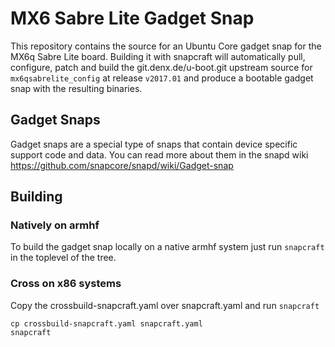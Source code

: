 # MX6 Sabre Lite Gadget Snap

This repository contains the source for an Ubuntu Core gadget snap
for the MX6q Sabre Lite board. Building it with snapcraft will
automatically pull, configure, patch and build the git.denx.de/u-boot.git
upstream source for `mx6qsabrelite_config` at release `v2017.01` and produce
a bootable gadget snap with the resulting binaries.

## Gadget Snaps

Gadget snaps are a special type of snaps that contain device specific support
code and data. You can read more about them in the snapd wiki
https://github.com/snapcore/snapd/wiki/Gadget-snap

## Building

### Natively on armhf

To build the gadget snap locally on a native armhf system just run `snapcraft`
in the toplevel of the tree.

### Cross on x86 systems

Copy the crossbuild-snapcraft.yaml over snapcraft.yaml and run `snapcraft`

```
cp crossbuild-snapcraft.yaml snapcraft.yaml
snapcraft
```
